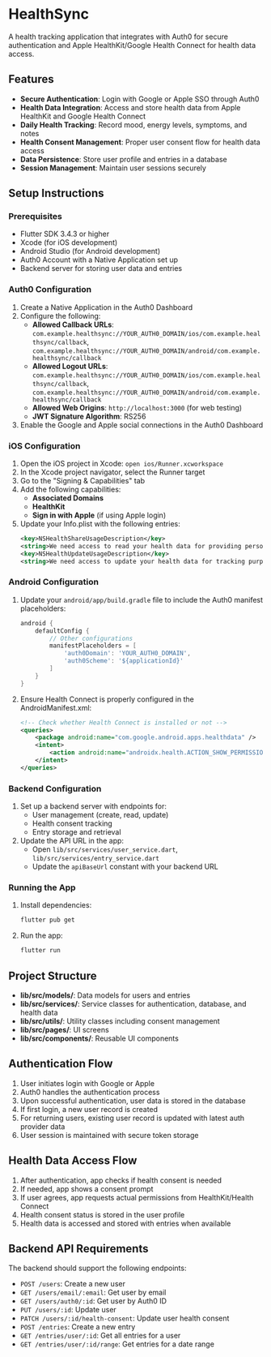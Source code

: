 # HealthSync

A health tracking application that integrates with Auth0 for secure authentication and Apple HealthKit/Google Health Connect for health data access.

## Features

- **Secure Authentication**: Login with Google or Apple SSO through Auth0
- **Health Data Integration**: Access and store health data from Apple HealthKit and Google Health Connect
- **Daily Health Tracking**: Record mood, energy levels, symptoms, and notes
- **Health Consent Management**: Proper user consent flow for health data access
- **Data Persistence**: Store user profile and entries in a database
- **Session Management**: Maintain user sessions securely

## Setup Instructions

### Prerequisites

- Flutter SDK 3.4.3 or higher
- Xcode (for iOS development)
- Android Studio (for Android development)
- Auth0 Account with a Native Application set up
- Backend server for storing user data and entries

### Auth0 Configuration

1. Create a Native Application in the Auth0 Dashboard
2. Configure the following:
   - **Allowed Callback URLs**: `com.example.healthsync://YOUR_AUTH0_DOMAIN/ios/com.example.healthsync/callback`, `com.example.healthsync://YOUR_AUTH0_DOMAIN/android/com.example.healthsync/callback`
   - **Allowed Logout URLs**: `com.example.healthsync://YOUR_AUTH0_DOMAIN/ios/com.example.healthsync/callback`, `com.example.healthsync://YOUR_AUTH0_DOMAIN/android/com.example.healthsync/callback`
   - **Allowed Web Origins**: `http://localhost:3000` (for web testing)
   - **JWT Signature Algorithm**: RS256
3. Enable the Google and Apple social connections in the Auth0 Dashboard

### iOS Configuration

1. Open the iOS project in Xcode: `open ios/Runner.xcworkspace`
2. In the Xcode project navigator, select the Runner target
3. Go to the "Signing & Capabilities" tab
4. Add the following capabilities:
   - **Associated Domains**
   - **HealthKit**
   - **Sign in with Apple** (if using Apple login)
5. Update your Info.plist with the following entries:
   ```xml
   <key>NSHealthShareUsageDescription</key>
   <string>We need access to read your health data for providing personalized insights</string>
   <key>NSHealthUpdateUsageDescription</key>
   <string>We need access to update your health data for tracking purposes</string>
   ```

### Android Configuration

1. Update your `android/app/build.gradle` file to include the Auth0 manifest placeholders:
   ```gradle
   android {
       defaultConfig {
           // Other configurations
           manifestPlaceholders = [
               'auth0Domain': 'YOUR_AUTH0_DOMAIN',
               'auth0Scheme': '${applicationId}'
           ]
       }
   }
   ```
2. Ensure Health Connect is properly configured in the AndroidManifest.xml:
   ```xml
   <!-- Check whether Health Connect is installed or not -->
   <queries>
       <package android:name="com.google.android.apps.healthdata" />
       <intent>
           <action android:name="androidx.health.ACTION_SHOW_PERMISSIONS_RATIONALE" />
       </intent>
   </queries>
   ```

### Backend Configuration

1. Set up a backend server with endpoints for:
   - User management (create, read, update)
   - Health consent tracking
   - Entry storage and retrieval
2. Update the API URL in the app:
   - Open `lib/src/services/user_service.dart`, `lib/src/services/entry_service.dart`
   - Update the `apiBaseUrl` constant with your backend URL

### Running the App

1. Install dependencies:
   ```bash
   flutter pub get
   ```
2. Run the app:
   ```bash
   flutter run
   ```

## Project Structure

- **lib/src/models/**: Data models for users and entries
- **lib/src/services/**: Service classes for authentication, database, and health data
- **lib/src/utils/**: Utility classes including consent management
- **lib/src/pages/**: UI screens
- **lib/src/components/**: Reusable UI components

## Authentication Flow

1. User initiates login with Google or Apple
2. Auth0 handles the authentication process
3. Upon successful authentication, user data is stored in the database
4. If first login, a new user record is created
5. For returning users, existing user record is updated with latest auth provider data
6. User session is maintained with secure token storage

## Health Data Access Flow

1. After authentication, app checks if health consent is needed
2. If needed, app shows a consent prompt
3. If user agrees, app requests actual permissions from HealthKit/Health Connect
4. Health consent status is stored in the user profile
5. Health data is accessed and stored with entries when available

## Backend API Requirements

The backend should support the following endpoints:

- `POST /users`: Create a new user
- `GET /users/email/:email`: Get user by email
- `GET /users/auth0/:id`: Get user by Auth0 ID
- `PUT /users/:id`: Update user
- `PATCH /users/:id/health-consent`: Update user health consent
- `POST /entries`: Create a new entry
- `GET /entries/user/:id`: Get all entries for a user
- `GET /entries/user/:id/range`: Get entries for a date range
